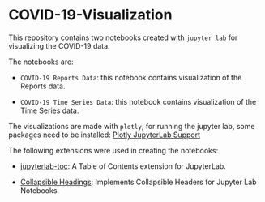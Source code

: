 # COVID-19-Visualization

This repository contains two notebooks created with `jupyter lab` for visualizing the COVID-19 data.

The notebooks are:

- `COVID-19 Reports Data`: this notebook contains visualization of the Reports data.

- `COVID-19 Time Series Data`: this notebook contains visualization of the Time Series data.

The visualizations are made with `plotly`, for running the jupyter lab, some packages need to be installed: [Plotly JupyterLab Support](https://github.com/plotly/plotly.py#jupyterlab-support-python-35)

The following extensions were used in creating the notebooks:

- [jupyterlab-toc](https://github.com/jupyterlab/jupyterlab-toc): A Table of Contents extension for JupyterLab.

- [Collapsible Headings](https://github.com/aquirdTurtle/Collapsible_Headings): Implements Collapsible Headers for Jupyter Lab Notebooks.
